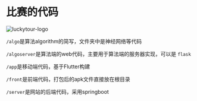 # 比赛的代码

![luckytour-logo](https://cdn.jsdelivr.net/gh/Jin1c-3/picx-images-hosting@master/20240110/luckytour-logo-round.1w2sagoaz074.webp)

`/algo`是算法algorithm的简写，文件夹中是神经网络等代码

`/algoserver`是算法端的web代码，主要用于算法端的服务器实现，可以是 `flask`

`/app`是移动端代码，基于Flutter构建

`/front`是前端代码，打包后的apk文件直接放在根目录

`/server`是网站的后端代码，采用springboot
